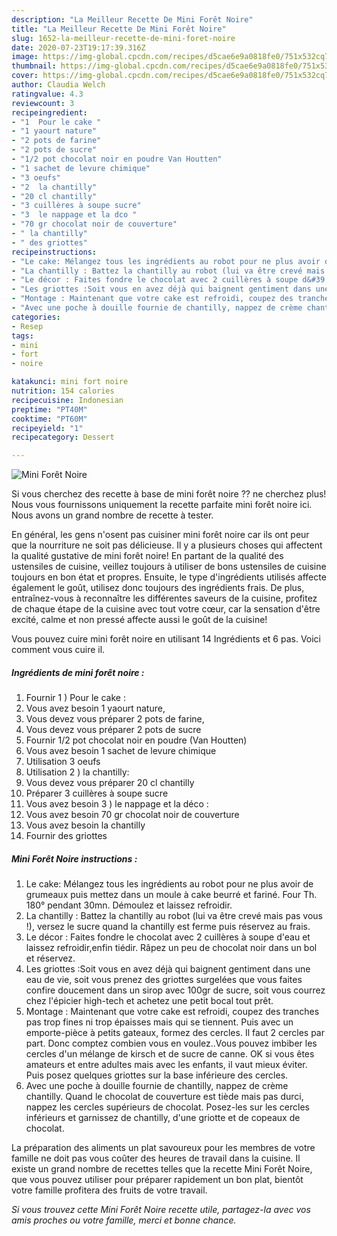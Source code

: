 ```yaml
---
description: "La Meilleur Recette De Mini Forêt Noire"
title: "La Meilleur Recette De Mini Forêt Noire"
slug: 1652-la-meilleur-recette-de-mini-foret-noire
date: 2020-07-23T19:17:39.316Z
image: https://img-global.cpcdn.com/recipes/d5cae6e9a0818fe0/751x532cq70/mini-foret-noire-photo-principale-de-la-recette.jpg
thumbnail: https://img-global.cpcdn.com/recipes/d5cae6e9a0818fe0/751x532cq70/mini-foret-noire-photo-principale-de-la-recette.jpg
cover: https://img-global.cpcdn.com/recipes/d5cae6e9a0818fe0/751x532cq70/mini-foret-noire-photo-principale-de-la-recette.jpg
author: Claudia Welch
ratingvalue: 4.3
reviewcount: 3
recipeingredient:
- "1  Pour le cake "
- "1 yaourt nature"
- "2 pots de farine"
- "2 pots de sucre"
- "1/2 pot chocolat noir en poudre Van Houtten"
- "1 sachet de levure chimique"
- "3 oeufs"
- "2  la chantilly"
- "20 cl chantilly"
- "3 cuillères à soupe sucre"
- "3  le nappage et la dco "
- "70 gr chocolat noir de couverture"
- " la chantilly"
- " des griottes"
recipeinstructions:
- "Le cake: Mélangez tous les ingrédients au robot pour ne plus avoir de grumeaux puis mettez dans un moule à cake beurré et fariné. Four Th. 180° pendant 30mn. Démoulez et laissez refroidir."
- "La chantilly : Battez la chantilly au robot (lui va être crevé mais pas vous !), versez le sucre quand la chantilly est ferme puis réservez au frais."
- "Le décor : Faites fondre le chocolat avec 2 cuillères à soupe d&#39;eau et laissez refroidir,enfin tiédir. Râpez un peu de chocolat noir dans un bol et réservez."
- "Les griottes :Soit vous en avez déjà qui baignent gentiment dans une eau de vie, soit vous prenez des griottes surgelées que vous faites confire doucement dans un sirop avec 100gr de sucre, soit vous courrez chez l&#39;épicier high-tech et achetez une petit bocal tout prêt."
- "Montage : Maintenant que votre cake est refroidi, coupez des tranches pas trop fines ni trop épaisses mais qui se tiennent. Puis avec un emporte-pièce à petits gateaux, formez des cercles. Il faut 2 cercles par part. Donc comptez combien vous en voulez..Vous pouvez imbiber les cercles d&#39;un mélange de kirsch et de sucre de canne. OK si vous êtes amateurs et entre adultes mais avec les enfants, il vaut mieux éviter. Puis posez quelques griottes sur la base inférieure des cercles."
- "Avec une poche à douille fournie de chantilly, nappez de crème chantilly. Quand le chocolat de couverture est tiède mais pas durci, nappez les cercles supérieurs de chocolat. Posez-les sur les cercles inférieurs et garnissez de chantilly, d&#39;une griotte et de copeaux de chocolat."
categories:
- Resep
tags:
- mini
- fort
- noire

katakunci: mini fort noire 
nutrition: 154 calories
recipecuisine: Indonesian
preptime: "PT40M"
cooktime: "PT60M"
recipeyield: "1"
recipecategory: Dessert

---
```



![Mini Forêt Noire](https://img-global.cpcdn.com/recipes/d5cae6e9a0818fe0/751x532cq70/mini-foret-noire-photo-principale-de-la-recette.jpg)

Si vous cherchez des recette à base de mini forêt noire ?? ne cherchez plus! Nous vous fournissons uniquement la recette parfaite mini forêt noire ici. Nous avons un grand nombre de recette à tester.

En général, les gens n'osent pas cuisiner mini forêt noire car ils ont peur que la nourriture ne soit pas délicieuse. Il y a plusieurs choses qui affectent la qualité gustative de mini forêt noire! En partant de la qualité des ustensiles de cuisine, veillez toujours à utiliser de bons ustensiles de cuisine toujours en bon état et propres. Ensuite, le type d'ingrédients utilisés affecte également le goût, utilisez donc toujours des ingrédients frais. De plus, entraînez-vous à reconnaître les différentes saveurs de la cuisine, profitez de chaque étape de la cuisine avec tout votre cœur, car la sensation d'être excité, calme et non pressé affecte aussi le goût de la cuisine!

<!--inarticleads1-->

Vous pouvez cuire mini forêt noire en utilisant 14 Ingrédients et 6 pas. Voici comment vous cuire il.

##### Ingrédients de mini forêt noire :

1. Fournir 1 ) Pour le cake :
1. Vous avez besoin 1 yaourt nature,
1. Vous devez vous préparer 2 pots de farine,
1. Vous devez vous préparer 2 pots de sucre
1. Fournir 1/2 pot chocolat noir en poudre (Van Houtten)
1. Vous avez besoin 1 sachet de levure chimique
1. Utilisation 3 oeufs
1. Utilisation 2 ) la chantilly:
1. Vous devez vous préparer 20 cl chantilly
1. Préparer 3 cuillères à soupe sucre
1. Vous avez besoin 3 ) le nappage et la déco :
1. Vous avez besoin 70 gr chocolat noir de couverture
1. Vous avez besoin  la chantilly
1. Fournir  des griottes




<!--inarticleads2-->

##### Mini Forêt Noire instructions :

1. Le cake: Mélangez tous les ingrédients au robot pour ne plus avoir de grumeaux puis mettez dans un moule à cake beurré et fariné. Four Th. 180° pendant 30mn. Démoulez et laissez refroidir.
1. La chantilly : Battez la chantilly au robot (lui va être crevé mais pas vous !), versez le sucre quand la chantilly est ferme puis réservez au frais.
1. Le décor : Faites fondre le chocolat avec 2 cuillères à soupe d&#39;eau et laissez refroidir,enfin tiédir. Râpez un peu de chocolat noir dans un bol et réservez.
1. Les griottes :Soit vous en avez déjà qui baignent gentiment dans une eau de vie, soit vous prenez des griottes surgelées que vous faites confire doucement dans un sirop avec 100gr de sucre, soit vous courrez chez l&#39;épicier high-tech et achetez une petit bocal tout prêt.
1. Montage : Maintenant que votre cake est refroidi, coupez des tranches pas trop fines ni trop épaisses mais qui se tiennent. Puis avec un emporte-pièce à petits gateaux, formez des cercles. Il faut 2 cercles par part. Donc comptez combien vous en voulez..Vous pouvez imbiber les cercles d&#39;un mélange de kirsch et de sucre de canne. OK si vous êtes amateurs et entre adultes mais avec les enfants, il vaut mieux éviter. Puis posez quelques griottes sur la base inférieure des cercles.
1. Avec une poche à douille fournie de chantilly, nappez de crème chantilly. Quand le chocolat de couverture est tiède mais pas durci, nappez les cercles supérieurs de chocolat. Posez-les sur les cercles inférieurs et garnissez de chantilly, d&#39;une griotte et de copeaux de chocolat.




<!--inarticleads1-->

<p>
La préparation des aliments un plat savoureux pour les membres de votre famille ne doit pas vous coûter des heures de travail dans la cuisine. Il existe un grand nombre de recettes telles que la recette Mini Forêt Noire, que vous pouvez utiliser pour préparer rapidement un bon plat, bientôt votre famille profitera des fruits de votre travail.
</p>

<p>
<i>Si vous trouvez cette Mini Forêt Noire recette utile, partagez-la avec vos amis proches ou votre famille, merci et bonne chance.</i>
</p>
